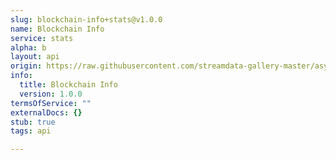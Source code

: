 ```yaml
---
slug: blockchain-info+stats@v1.0.0
name: Blockchain Info
service: stats
alpha: b
layout: api
origin: https://raw.githubusercontent.com/streamdata-gallery-master/asyncapi/master/_listings/blockchain-info/blockchain-info-stats-stream-async.md
info:
  title: Blockchain Info
  version: 1.0.0
termsOfService: ""
externalDocs: {}
stub: true
tags: api

---
```

